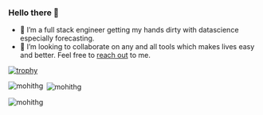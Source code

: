 ### Hello there 👋

- 🔭 I’m a full stack engineer getting my hands dirty with datascience especially forecasting.
- 👯 I’m looking to collaborate on any and all tools which makes lives easy and better. Feel free to [reach out](https://www.mohithg.com) to me.

[![trophy](https://github-profile-trophy.vercel.app/?username=mohithg&no-frame=true&no-bg=true&theme=darkhub&title=Commit,PR,Repo,Issue)](https://github.com/ryo-ma/github-profile-trophy)



<p><img align="left" src="https://github-readme-stats.vercel.app/api/top-langs?username=mohithg&show_icons=true&locale=en&layout=compact" alt="mohithg" /></p>

<p>&nbsp;<img align="center" src="https://github-readme-stats.vercel.app/api?username=mohithg&show_icons=true&locale=en" alt="mohithg" /></p>

<p><img align="center" src="https://github-readme-streak-stats.herokuapp.com/?user=mohithg&" alt="mohithg" /></p>



<!--
**mohithg/mohithg** is a ✨ _special_ ✨ repository because its `README.md` (this file) appears on your GitHub profile.
-->
